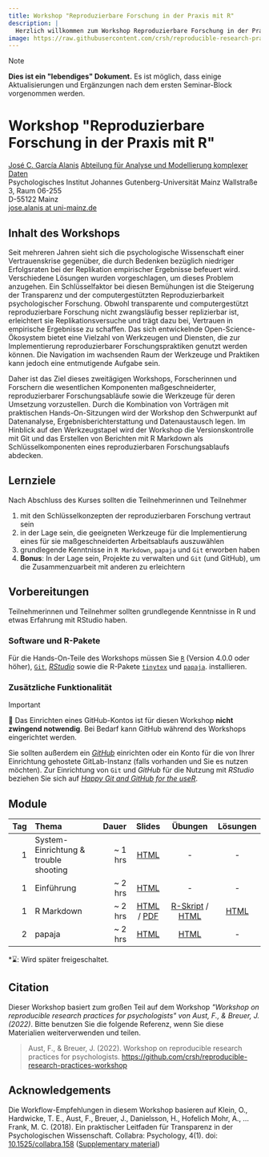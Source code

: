 ```yaml
---
title: Workshop "Reproduzierbare Forschung in der Praxis mit R"
description: |
  Herzlich willkommen zum Workshop Reproduzierbare Forschung in der Praxis mit R ...
image: https://raw.githubusercontent.com/crsh/reproducible-research-practices-workshop/main/src/slides/img/Rlogo.png
---
```


> [!NOTE]
> **Dies ist ein "lebendiges" Dokument.**
> Es ist möglich, dass einige Aktualisierungen und Ergänzungen nach dem ersten Seminar-Block vorgenommen werden.

# Workshop "Reproduzierbare Forschung in der Praxis mit R"

[José C. García Alanis](https://methoden.amd.psychologie.uni-mainz.de/jose-c-garcia-alanis/)
[Abteilung für Analyse und Modellierung komplexer Daten](https://methoden.amd.psychologie.uni-mainz.de/)\
Psychologisches Institut
Johannes Gutenberg-Universität Mainz
Wallstraße 3, Raum 06-255\
D-55122 Mainz\
[jose.alanis at uni-mainz.de](jose.alanis@uni-mainz.de)


## Inhalt des Workshops

Seit mehreren Jahren sieht sich die psychologische Wissenschaft einer Vertrauenskrise gegenüber, die durch Bedenken bezüglich niedriger Erfolgsraten bei der Replikation empirischer Ergebnisse befeuert wird. Verschiedene Lösungen wurden vorgeschlagen, um dieses Problem anzugehen. Ein Schlüsselfaktor bei diesen Bemühungen ist die Steigerung der Transparenz und der computergestützten Reproduzierbarkeit psychologischer Forschung. Obwohl transparente und computergestützt reproduzierbare Forschung nicht zwangsläufig besser replizierbar ist, erleichtert sie Replikationsversuche und trägt dazu bei, Vertrauen in empirische Ergebnisse zu schaffen. Das sich entwickelnde Open-Science-Ökosystem bietet eine Vielzahl von Werkzeugen und Diensten, die zur Implementierung reproduzierbarer Forschungspraktiken genutzt werden können. Die Navigation im wachsenden Raum der Werkzeuge und Praktiken kann jedoch eine entmutigende Aufgabe sein.

Daher ist das Ziel dieses zweitägigen Workshops, Forscherinnen und Forschern die wesentlichen Komponenten maßgeschneiderter, reproduzierbarer Forschungsabläufe sowie die Werkzeuge für deren Umsetzung vorzustellen. Durch die Kombination von Vorträgen mit praktischen Hands-On-Sitzungen wird der Workshop den Schwerpunkt auf Datenanalyse, Ergebnisberichterstattung und Datenaustausch legen. Im Hinblick auf den Werkzeugstapel wird der Workshop die Versionskontrolle mit Git und das Erstellen von Berichten mit R Markdown als Schlüsselkomponenten eines reproduzierbaren Forschungsablaufs abdecken.


## Lernziele

Nach Abschluss des Kurses sollten die Teilnehmerinnen und Teilnehmer

1. mit den Schlüsselkonzepten der reproduzierbaren Forschung vertraut sein
2. in der Lage sein, die geeigneten Werkzeuge für die Implementierung eines für sie maßgeschneiderten Arbeitsablaufs auszuwählen
3. grundlegende Kenntnisse in `R Markdown`, `papaja` und `Git`  erworben haben
4. **Bonus**: In der Lage sein, Projekte zu verwalten und `Git` (und GitHub), um die Zusammenzuarbeit mit anderen zu erleichtern


## Vorbereitungen

Teilnehmerinnen und Teilnehmer sollten grundlegende Kenntnisse in R und etwas Erfahrung mit RStudio haben.

### Software und R-Pakete

Für die Hands-On-Teile des Workshops müssen Sie [`R`](https://www.r-project.org/) (Version 4.0.0 oder höher), [`Git`](https://git-scm.com/), [*RStudio*](https://www.rstudio.com/products/rstudio/download/) sowie die R-Pakete [`tinytex`](https://yihui.org/tinytex/) und [`papaja`](https://github.com/crsh/papaja).  installieren.

### Zusätzliche Funktionalität

> [!IMPORTANT]
> 🚧 
> Das Einrichten eines GitHub-Kontos ist für diesen Workshop <b>nicht zwingend notwendig</b>. Bei Bedarf kann GitHub während des Workshops eingerichtet werden.

Sie sollten außerdem ein [*GitHub*](https://github.com/) einrichten oder ein Konto für die von Ihrer Einrichtung gehostete GitLab-Instanz (falls vorhanden und Sie es nutzen möchten). Zur Einrichtung von `Git` und *GitHub* für die Nutzung mit *RStudio* beziehen Sie sich auf [*Happy Git and GitHub for the useR*](https://happygitwithr.com/).


## Module

| Tag | Thema                                 |   Dauer |                                                                                                Slides                                                                                                |                                                                                                  Übungen                                                                                                   |                                            Lösungen                                             |
|----:|:--------------------------------------|--------:|:----------------------------------------------------------------------------------------------------------------------------------------------------------------------------------------------------:|:----------------------------------------------------------------------------------------------------------------------------------------------------------------------------------------------------------:|:-----------------------------------------------------------------------------------------------:|
|   1 | System-Einrichtung & trouble shooting | ~ 1 hrs |                                                                           [HTML](https://hackmd.io/@JoseAlanis/BJ-lr0pJp)                                                                            |                                                                                                     -                                                                                                      |                                                -                                                |
|   1 | Einführung                            | ~ 2 hrs |                                                       [HTML](https://josealanis.github.io/WoMepS-2023-reproduceR/slides/1_introduction.html#1)                                                       |                                                                                                     -                                                                                                      |                                                -                                                |
|   1 | R Markdown                            | ~ 2 hrs | [HTML](https://josealanis.github.io/WoMepS-2023-reproduceR/slides/2_Intro_RMarkdown.html#1) /  [PDF](https://github.com/JoseAlanis/WoMepS-2023-reproduceR/blob/main/exercises/intro_to_markdown.pdf) | [R-Skript](https://github.com/JoseAlanis/WoMepS-2023-reproduceR/blob/main/exercises/Template_R-Skript.R) / [HTML](https://josealanis.github.io/WoMepS-2023-reproduceR/exercises/2_rmarkdown_question.html) | [HTML](https://josealanis.github.io/WoMepS-2023-reproduceR/exercises/2_rmarkdown_solution.html) |
|   2 | papaja                                | ~ 2 hrs |                                                          [HTML](https://josealanis.github.io/WoMepS-2023-reproduceR/slides/3_papaja.html#1)                                                          |                                                        [HTML](https://josealanis.github.io/WoMepS-2023-reproduceR/exercises/3_papaja_question.html)                                                        |                                                -                                                |

\*⌛: Wird später freigeschaltet.

## Citation

Dieser Workshop basiert zum großen Teil auf dem Workshop *"Workshop on reproducible research practices for psychologists" von Aust, F., & Breuer, J. (2022)*. Bitte benutzen Sie die folgende Referenz, wenn Sie diese Materialien weiterverwenden und teilen.

> Aust, F., & Breuer, J. (2022). Workshop on reproducible research practices for psychologists. https://github.com/crsh/reproducible-research-practices-workshop

## Acknowledgements

Die Workflow-Empfehlungen in diesem Workshop basieren auf Klein, O., Hardwicke, T. E., Aust, F., Breuer, J., Danielsson, H., Hofelich Mohr, A., … Frank, M. C. (2018). Ein praktischer Leitfaden für Transparenz in der Psychologischen Wissenschaft. Collabra: Psychology, 4(1). doi: [10.1525/collabra.158](https://doi.org/10.1525/collabra.158) ([Supplementary material](
http://psych-transparency-guide.uni-koeln.de/))

